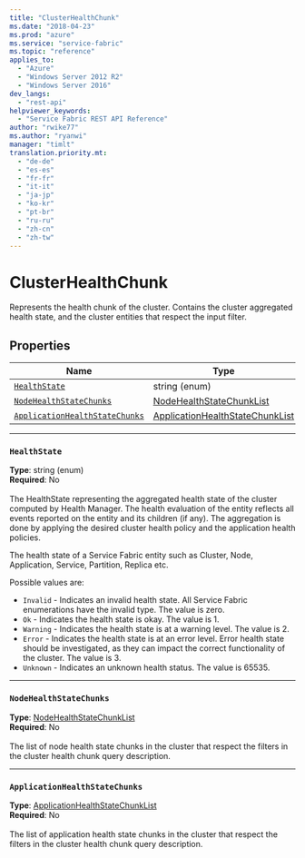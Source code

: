 ```yaml
---
title: "ClusterHealthChunk"
ms.date: "2018-04-23"
ms.prod: "azure"
ms.service: "service-fabric"
ms.topic: "reference"
applies_to: 
  - "Azure"
  - "Windows Server 2012 R2"
  - "Windows Server 2016"
dev_langs: 
  - "rest-api"
helpviewer_keywords: 
  - "Service Fabric REST API Reference"
author: "rwike77"
ms.author: "ryanwi"
manager: "timlt"
translation.priority.mt: 
  - "de-de"
  - "es-es"
  - "fr-fr"
  - "it-it"
  - "ja-jp"
  - "ko-kr"
  - "pt-br"
  - "ru-ru"
  - "zh-cn"
  - "zh-tw"
---
```

# ClusterHealthChunk

Represents the health chunk of the cluster.
Contains the cluster aggregated health state, and the cluster entities that respect the input filter.


## Properties

| Name | Type | Required |
| --- | --- | --- |
| [`HealthState`](#healthstate) | string (enum) | No |
| [`NodeHealthStateChunks`](#nodehealthstatechunks) | [NodeHealthStateChunkList](sfclient-model-nodehealthstatechunklist.md) | No |
| [`ApplicationHealthStateChunks`](#applicationhealthstatechunks) | [ApplicationHealthStateChunkList](sfclient-model-applicationhealthstatechunklist.md) | No |

____
### `HealthState`
__Type__: string (enum) <br/>
__Required__: No<br/>
<br/>
The HealthState representing the aggregated health state of the cluster computed by Health Manager.
The health evaluation of the entity reflects all events reported on the entity and its children (if any).
The aggregation is done by applying the desired cluster health policy and the application health policies.


The health state of a Service Fabric entity such as Cluster, Node, Application, Service, Partition, Replica etc.

Possible values are: 

  - `Invalid` - Indicates an invalid health state. All Service Fabric enumerations have the invalid type. The value is zero.
  - `Ok` - Indicates the health state is okay. The value is 1.
  - `Warning` - Indicates the health state is at a warning level. The value is 2.
  - `Error` - Indicates the health state is at an error level. Error health state should be investigated, as they can impact the correct functionality of the cluster. The value is 3.
  - `Unknown` - Indicates an unknown health status. The value is 65535.



____
### `NodeHealthStateChunks`
__Type__: [NodeHealthStateChunkList](sfclient-model-nodehealthstatechunklist.md) <br/>
__Required__: No<br/>
<br/>
The list of node health state chunks in the cluster that respect the filters in the cluster health chunk query description.


____
### `ApplicationHealthStateChunks`
__Type__: [ApplicationHealthStateChunkList](sfclient-model-applicationhealthstatechunklist.md) <br/>
__Required__: No<br/>
<br/>
The list of application health state chunks in the cluster that respect the filters in the cluster health chunk query description.


